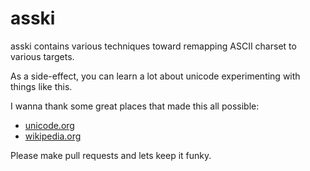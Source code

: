 # asski
asski contains various techniques toward remapping ASCII charset to various targets.

As a side-effect, you can learn a lot about unicode experimenting with things like this.

I wanna thank some great places that made this all possible:

* [unicode.org](http://unicode.org/versions/Unicode9.0.0/)
* [wikipedia.org](https://en.wikipedia.org/wiki/Plane_(Unicode))
    
Please make pull requests and lets keep it funky.
